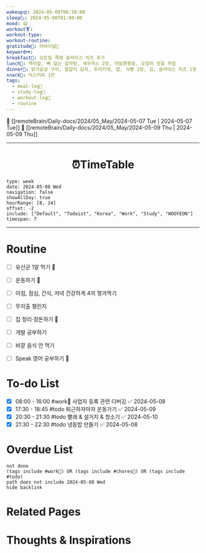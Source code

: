 ```yaml
---
wakeup🌞: 2024-05-08T06:50:00
sleep🌜: 2024-05-08T01:00:00
mood: 😄
workout🏋️: 
workout-type: 
workout-routine: 
gratitude🙏: 어버이날💐
keyword🗝️: 
breakfast🍳: 오트밀 죽에 슬라이스 치즈 추가
lunch🍚: 백미밥, 뼈 없는 감자탕, 새우까스 2장, 마늘쫑볶음, 오징어 젓갈 무침
dinner🥗: 닭가슴살 구이, 얼갈이 김치, 후리카게, 밥, 식빵 2장, 김, 슬라이스 치즈 1장
snack🍬: 믹스커피 1잔
tags:
  - meal-log📝
  - study-log📓
  - workout-log💪
  - routine
---
```


🔺 [[remoteBrain/Daily-docs/2024/05_May/2024-05-07 Tue | 2024-05-07 Tue]]
🔻 [[remoteBrain/Daily-docs/2024/05_May/2024-05-09 Thu | 2024-05-09 Thu]]
___
<h1> <center>⏰TimeTable </center> </h1>

```gEvent
type: week
date: 2024-05-08 Wed
navigation: false
showAllDay: true
hourRange: [8, 24]
offset: -2
include: ["Default", "Todoist", "Korea", "Work", "Study", "WOOYEON"]
timespan: 7
```

--- 


# Routine 

- [ ] 유산균 1알 먹기 🔼 
- [ ] 운동하기 🔼
- [ ] 아침, 점심, 간식, 저녁 건강하게 4끼 챙겨먹기
- [ ] 무지출 챌린지 
- [ ] 집 정리·정돈하기 🔼
- [ ] 개발 공부하기
- [ ] 바깥 음식 안 먹기 
- [ ] Speak 영어 공부하기 🔼 


# To-do List

- [x] 08:00 - 16:00 #work💼 사업자 등록 관련 디버깅 ✅ 2024-05-08
- [x] 17:30 - 18:45 #todo 퇴근하자마자 운동가기 ✅ 2024-05-09
- [x] 20:30 - 21:30 #todo 빨래 & 설거지 & 청소기 ✅ 2024-05-10
- [x] 21:30 - 22:30 #todo 냉동밥 만들기 ✅ 2024-05-08
# Overdue List
```tasks
not done
(tags include #work💼) OR (tags include #chores🧺) OR (tags include #todo)
path does not include 2024-05-08 Wed
hide backlink
```

# Related Pages



# Thoughts & Inspirations

